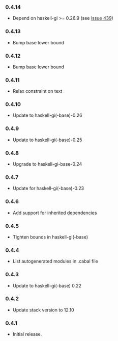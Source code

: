 ### 0.4.14

+ Depend on haskell-gi >= 0.26.9 (see [issue 439](https://github.com/haskell-gi/haskell-gi/issues/439))

### 0.4.13

+ Bump base lower bound

### 0.4.12

+ Bump base lower bound

### 0.4.11

+ Relax constraint on text

### 0.4.10

+ Update to haskell-gi(-base)-0.26

### 0.4.9

+ Update to haskell-gi(-base)-0.25

### 0.4.8

+ Upgrade to haskell-gi-base-0.24

### 0.4.7

+ Update for haskell-gi(-base)-0.23

### 0.4.6

+ Add support for inherited dependencies

### 0.4.5

+ Tighten bounds in haskell-gi(-base)

### 0.4.4

+ List autogenerated modules in .cabal file

### 0.4.3

+ Update to haskell-gi(-base) 0.22

### 0.4.2

+ Update stack version to 12.10

### 0.4.1

+ Initial release.
